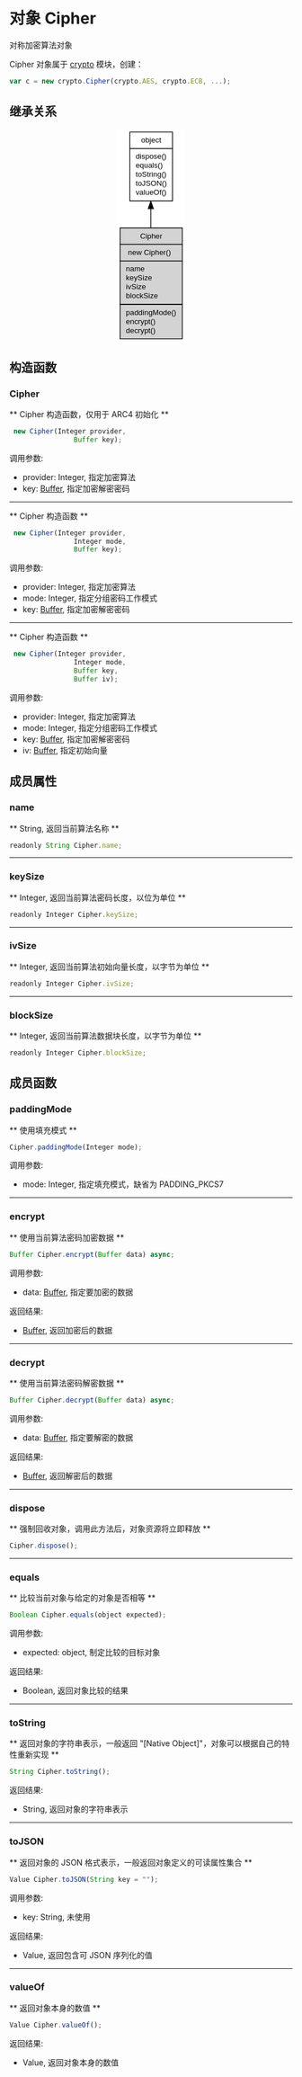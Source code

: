 # 对象 Cipher
对称加密算法对象

Cipher 对象属于 [crypto](../../module/ifs/crypto.md) 模块，创建：
```JavaScript
var c = new crypto.Cipher(crypto.AES, crypto.ECB, ...);
```

## 继承关系
<div style="text-align: center;"><svg width="91pt" height="284pt" viewBox="0.00 0.00 91.00 284.00" xmlns="http://www.w3.org/2000/svg" xmlns:xlink="http://www.w3.org/1999/xlink">
<g id="graph0" class="graph" transform="scale(1 1) rotate(0) translate(4 280)">
<title>%0</title>
<polygon fill="#ffffff" stroke="transparent" points="-4,4 -4,-280 87,-280 87,4 -4,4"/>
<!-- object -->
<g id="node1" class="node">
<title>object</title>
<g id="a_node1"><a xlink:href="object.md" xlink:title="object">
<polygon fill="#ffffff" stroke="transparent" points="13,-184 13,-276 70,-276 70,-184 13,-184"/>
<polygon fill="none" stroke="#000000" points="13.5,-254 13.5,-276 70.5,-276 70.5,-254 13.5,-254"/>
<text text-anchor="start" x="28.6625" y="-262" font-family="Helvetica,sans-Serif" font-size="10.00" fill="#000000">object</text>
<polygon fill="none" stroke="#000000" points="13.5,-184 13.5,-254 70.5,-254 70.5,-184 13.5,-184"/>
<text text-anchor="start" x="18.5" y="-240" font-family="Helvetica,sans-Serif" font-size="10.00" fill="#000000"> dispose()</text>
<text text-anchor="start" x="18.5" y="-228" font-family="Helvetica,sans-Serif" font-size="10.00" fill="#000000"> equals()</text>
<text text-anchor="start" x="18.5" y="-216" font-family="Helvetica,sans-Serif" font-size="10.00" fill="#000000"> toString()</text>
<text text-anchor="start" x="18.5" y="-204" font-family="Helvetica,sans-Serif" font-size="10.00" fill="#000000"> toJSON()</text>
<text text-anchor="start" x="18.5" y="-192" font-family="Helvetica,sans-Serif" font-size="10.00" fill="#000000"> valueOf()</text>
</a>
</g>
</g>
<!-- Cipher -->
<g id="node2" class="node">
<title>Cipher</title>
<g id="a_node2"><a xlink:title="Cipher">
<polygon fill="#d3d3d3" stroke="transparent" points="0,0 0,-148 83,-148 83,0 0,0"/>
<polygon fill="none" stroke="#000000" points=".5,-126 .5,-148 83.5,-148 83.5,-126 .5,-126"/>
<text text-anchor="start" x="27.278" y="-134" font-family="Helvetica,sans-Serif" font-size="10.00" fill="#000000">Cipher</text>
<polygon fill="none" stroke="#000000" points=".5,-104 .5,-126 83.5,-126 83.5,-104 .5,-104"/>
<text text-anchor="start" x="5.5" y="-112" font-family="Helvetica,sans-Serif" font-size="10.00" fill="#000000">  new Cipher()</text>
<polygon fill="none" stroke="#000000" points=".5,-46 .5,-104 83.5,-104 83.5,-46 .5,-46"/>
<text text-anchor="start" x="5.5" y="-90" font-family="Helvetica,sans-Serif" font-size="10.00" fill="#000000"> name</text>
<text text-anchor="start" x="5.5" y="-78" font-family="Helvetica,sans-Serif" font-size="10.00" fill="#000000"> keySize</text>
<text text-anchor="start" x="5.5" y="-66" font-family="Helvetica,sans-Serif" font-size="10.00" fill="#000000"> ivSize</text>
<text text-anchor="start" x="5.5" y="-54" font-family="Helvetica,sans-Serif" font-size="10.00" fill="#000000"> blockSize</text>
<polygon fill="none" stroke="#000000" points=".5,0 .5,-46 83.5,-46 83.5,0 .5,0"/>
<text text-anchor="start" x="5.5" y="-32" font-family="Helvetica,sans-Serif" font-size="10.00" fill="#000000"> paddingMode()</text>
<text text-anchor="start" x="5.5" y="-20" font-family="Helvetica,sans-Serif" font-size="10.00" fill="#000000"> encrypt()</text>
<text text-anchor="start" x="5.5" y="-8" font-family="Helvetica,sans-Serif" font-size="10.00" fill="#000000"> decrypt()</text>
</a>
</g>
</g>
<!-- object&#45;&gt;Cipher -->
<g id="edge1" class="edge">
<title>object-&gt;Cipher</title>
<path fill="none" stroke="#000000" d="M41.5,-173.455C41.5,-165.2637 41.5,-156.7302 41.5,-148.2558"/>
<polygon fill="#000000" stroke="#000000" points="38.0001,-173.6172 41.5,-183.6172 45.0001,-173.6173 38.0001,-173.6172"/>
</g>
</g>
</svg></div>

## 构造函数
        
### Cipher
** Cipher 构造函数，仅用于 ARC4 初始化 **
```JavaScript
 new Cipher(Integer provider,
                Buffer key);
```

调用参数:
* provider: Integer, 指定加密算法
* key: [Buffer](Buffer.md), 指定加密解密密码

--------------------------
** Cipher 构造函数 **
```JavaScript
 new Cipher(Integer provider,
                Integer mode,
                Buffer key);
```

调用参数:
* provider: Integer, 指定加密算法
* mode: Integer, 指定分组密码工作模式
* key: [Buffer](Buffer.md), 指定加密解密密码

--------------------------
** Cipher 构造函数 **
```JavaScript
 new Cipher(Integer provider,
                Integer mode,
                Buffer key,
                Buffer iv);
```

调用参数:
* provider: Integer, 指定加密算法
* mode: Integer, 指定分组密码工作模式
* key: [Buffer](Buffer.md), 指定加密解密密码
* iv: [Buffer](Buffer.md), 指定初始向量

## 成员属性
        
### name
** String, 返回当前算法名称 **
```JavaScript
readonly String Cipher.name;
```

--------------------------
### keySize
** Integer, 返回当前算法密码长度，以位为单位 **
```JavaScript
readonly Integer Cipher.keySize;
```

--------------------------
### ivSize
** Integer, 返回当前算法初始向量长度，以字节为单位 **
```JavaScript
readonly Integer Cipher.ivSize;
```

--------------------------
### blockSize
** Integer, 返回当前算法数据块长度，以字节为单位 **
```JavaScript
readonly Integer Cipher.blockSize;
```

## 成员函数
        
### paddingMode
** 使用填充模式 **
```JavaScript
Cipher.paddingMode(Integer mode);
```

调用参数:
* mode: Integer, 指定填充模式，缺省为 PADDING_PKCS7

--------------------------
### encrypt
** 使用当前算法密码加密数据 **
```JavaScript
Buffer Cipher.encrypt(Buffer data) async;
```

调用参数:
* data: [Buffer](Buffer.md), 指定要加密的数据

返回结果:
* [Buffer](Buffer.md), 返回加密后的数据

--------------------------
### decrypt
** 使用当前算法密码解密数据 **
```JavaScript
Buffer Cipher.decrypt(Buffer data) async;
```

调用参数:
* data: [Buffer](Buffer.md), 指定要解密的数据

返回结果:
* [Buffer](Buffer.md), 返回解密后的数据

--------------------------
### dispose
** 强制回收对象，调用此方法后，对象资源将立即释放 **
```JavaScript
Cipher.dispose();
```

--------------------------
### equals
** 比较当前对象与给定的对象是否相等 **
```JavaScript
Boolean Cipher.equals(object expected);
```

调用参数:
* expected: object, 制定比较的目标对象

返回结果:
* Boolean, 返回对象比较的结果

--------------------------
### toString
** 返回对象的字符串表示，一般返回 "[Native Object]"，对象可以根据自己的特性重新实现 **
```JavaScript
String Cipher.toString();
```

返回结果:
* String, 返回对象的字符串表示

--------------------------
### toJSON
** 返回对象的 JSON 格式表示，一般返回对象定义的可读属性集合 **
```JavaScript
Value Cipher.toJSON(String key = "");
```

调用参数:
* key: String, 未使用

返回结果:
* Value, 返回包含可 JSON 序列化的值

--------------------------
### valueOf
** 返回对象本身的数值 **
```JavaScript
Value Cipher.valueOf();
```

返回结果:
* Value, 返回对象本身的数值


